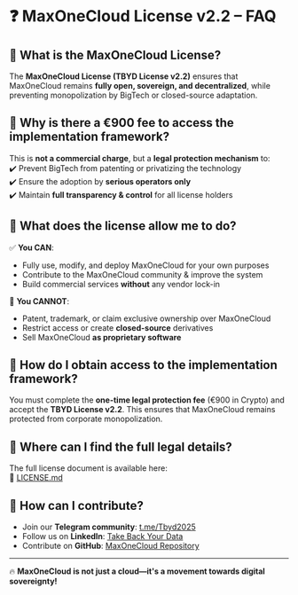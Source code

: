 # ❓ MaxOneCloud License v2.2 – FAQ  

## 🔹 What is the MaxOneCloud License?  
The **MaxOneCloud License (TBYD License v2.2)** ensures that MaxOneCloud remains **fully open, sovereign, and decentralized**, while preventing monopolization by BigTech or closed-source adaptation.  

## 🔹 Why is there a €900 fee to access the implementation framework?  
This is **not a commercial charge**, but a **legal protection mechanism** to:  
✔️ Prevent BigTech from patenting or privatizing the technology  
✔️ Ensure the adoption by **serious operators only**  
✔️ Maintain **full transparency & control** for all license holders  

## 🔹 What does the license allow me to do?  
✅ **You CAN**:  
- Fully use, modify, and deploy MaxOneCloud for your own purposes  
- Contribute to the MaxOneCloud community & improve the system  
- Build commercial services **without** any vendor lock-in  

🚫 **You CANNOT**:  
- Patent, trademark, or claim exclusive ownership over MaxOneCloud  
- Restrict access or create **closed-source** derivatives  
- Sell MaxOneCloud **as proprietary software**  

## 🔹 How do I obtain access to the implementation framework?  
You must complete the **one-time legal protection fee** (€900 in Crypto) and accept the **TBYD License v2.2**. This ensures that MaxOneCloud remains protected from corporate monopolization.  

## 🔹 Where can I find the full legal details?  
The full license document is available here:  
📜 [LICENSE.md](LICENSE.md)  

## 🔹 How can I contribute?  
- Join our **Telegram community**: [t.me/Tbyd2025](https://t.me/Tbyd2025)  
- Follow us on **LinkedIn**: [Take Back Your Data](https://www.linkedin.com/company/take-back-your-data/)  
- Contribute on **GitHub**: [MaxOneCloud Repository](https://github.com/TBYD-SAC/MaxOneCloud-License)  

---

🔥 **MaxOneCloud is not just a cloud—it's a movement towards digital sovereignty!**  
